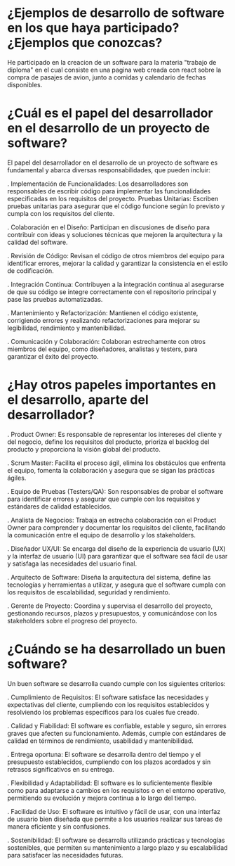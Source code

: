 # ¿Ejemplos de desarrollo de software en los que haya participado? ¿Ejemplos que conozcas? 

He participado en la creacion de un software para la materia "trabajo de diploma" en el cual consiste en una pagina web creada con react sobre la compra de pasajes de avion, junto a comidas y calendario de fechas disponibles.

# ¿Cuál es el papel del desarrollador en el desarrollo de un proyecto de software? 

El papel del desarrollador en el desarrollo de un proyecto de software es fundamental y abarca diversas responsabilidades, que pueden incluir:

. Implementación de Funcionalidades: Los desarrolladores son responsables de escribir código para implementar las funcionalidades especificadas en los requisitos del proyecto.
Pruebas Unitarias: Escriben pruebas unitarias para asegurar que el código funcione según lo previsto y cumpla con los requisitos del cliente.

. Colaboración en el Diseño: Participan en discusiones de diseño para contribuir con ideas y soluciones técnicas que mejoren la arquitectura y la calidad del software.

. Revisión de Código: Revisan el código de otros miembros del equipo para identificar errores, mejorar la calidad y garantizar la consistencia en el estilo de codificación.

. Integración Continua: Contribuyen a la integración continua al asegurarse de que su código se integre correctamente con el repositorio principal y pase las pruebas automatizadas.

. Mantenimiento y Refactorización: Mantienen el código existente, corrigiendo errores y realizando refactorizaciones para mejorar su legibilidad, rendimiento y mantenibilidad.

. Comunicación y Colaboración: Colaboran estrechamente con otros miembros del equipo, como diseñadores, analistas y testers, para garantizar el éxito del proyecto.

# ¿Hay otros papeles importantes en el desarrollo, aparte del desarrollador? 

. Product Owner: Es responsable de representar los intereses del cliente y del negocio, define los requisitos del producto, prioriza el backlog del producto y proporciona la visión global del producto.

. Scrum Master: Facilita el proceso ágil, elimina los obstáculos que enfrenta el equipo, fomenta la colaboración y asegura que se sigan las prácticas ágiles.

. Equipo de Pruebas (Testers/QA): Son responsables de probar el software para identificar errores y asegurar que cumple con los requisitos y estándares de calidad establecidos.

. Analista de Negocios: Trabaja en estrecha colaboración con el Product Owner para comprender y documentar los requisitos del cliente, facilitando la comunicación entre el equipo de desarrollo y los stakeholders.

. Diseñador UX/UI: Se encarga del diseño de la experiencia de usuario (UX) y la interfaz de usuario (UI) para garantizar que el software sea fácil de usar y satisfaga las necesidades del usuario final.

. Arquitecto de Software: Diseña la arquitectura del sistema, define las tecnologías y herramientas a utilizar, y asegura que el software cumpla con los requisitos de escalabilidad, seguridad y rendimiento.

. Gerente de Proyecto: Coordina y supervisa el desarrollo del proyecto, gestionando recursos, plazos y presupuestos, y comunicándose con los stakeholders sobre el progreso del proyecto.

# ¿Cuándo se ha desarrollado un buen software? 

Un buen software se desarrolla cuando cumple con los siguientes criterios:

. Cumplimiento de Requisitos: El software satisface las necesidades y expectativas del cliente, cumpliendo con los requisitos establecidos y resolviendo los problemas específicos para los cuales fue creado.

. Calidad y Fiabilidad: El software es confiable, estable y seguro, sin errores graves que afecten su funcionamiento. Además, cumple con estándares de calidad en términos de rendimiento, usabilidad y mantenibilidad.

. Entrega oportuna: El software se desarrolla dentro del tiempo y el presupuesto establecidos, cumpliendo con los plazos acordados y sin retrasos significativos en su entrega.

. Flexibilidad y Adaptabilidad: El software es lo suficientemente flexible como para adaptarse a cambios en los requisitos o en el entorno operativo, permitiendo su evolución y mejora continua a lo largo del tiempo.

. Facilidad de Uso: El software es intuitivo y fácil de usar, con una interfaz de usuario bien diseñada que permite a los usuarios realizar sus tareas de manera eficiente y sin confusiones.

. Sostenibilidad: El software se desarrolla utilizando prácticas y tecnologías sostenibles, que permiten su mantenimiento a largo plazo y su escalabilidad para satisfacer las necesidades futuras.